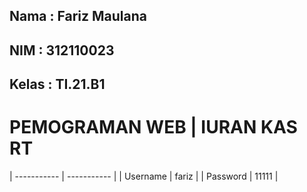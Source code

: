 ## Nama : Fariz Maulana

## NIM : 312110023

## Kelas : TI.21.B1

# PEMOGRAMAN WEB | IURAN KAS RT

| ----------- | ----------- |
| Username     | fariz       |
| Password   | 11111        |


